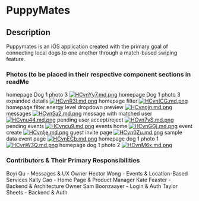 # PuppyMates

## Description
Puppymates is an iOS application created with the primary goal of connecting local dogs to one another through a match-based swiping feature.


### Photos (to be placed in their respective component sections in readMe
homepage Dog 1 photo 3
[![HCvnYy7.md.png](https://iili.io/HCvnYy7.md.png)](https://freeimage.host/i/HCvnYy7)
homepage Dog 1 photo 3 expanded details
[![HCvnR3l.md.png](https://iili.io/HCvnR3l.md.png)](https://freeimage.host/i/HCvnR3l)
homepage filter
[![HCvnICG.md.png](https://iili.io/HCvnICG.md.png)](https://freeimage.host/i/HCvnICG)
homepage filter energy level dropdown preview
[![HCvnojn.md.png](https://iili.io/HCvnojn.md.png)](https://freeimage.host/i/HCvnojn)
messages
[![HCvn5a2.md.png](https://iili.io/HCvn5a2.md.png)](https://freeimage.host/i/HCvn5a2)
message with matched user
[![HCvnu44.md.png](https://iili.io/HCvnu44.md.png)](https://freeimage.host/i/HCvnu44)
pending user accept/reject
[![HCvn7vS.md.png](https://iili.io/HCvn7vS.md.png)](https://freeimage.host/i/HCvn7vS)
pending events
[![HCvncu9.md.png](https://iili.io/HCvncu9.md.png)](https://freeimage.host/i/HCvncu9)
events home
[![HCvnGGj.md.png](https://iili.io/HCvnGGj.md.png)](https://freeimage.host/i/HCvnGGj)
event create
[![HCvnlje.md.png](https://iili.io/HCvnlje.md.png)](https://freeimage.host/i/HCvnlje)
guest invite page
[![HCvn0Zu.md.png](https://iili.io/HCvn0Zu.md.png)](https://freeimage.host/i/HCvn0Zu)
sample data event page
[![HCvnECb.md.png](https://iili.io/HCvnECb.md.png)](https://freeimage.host/i/HCvnECb)
homepage dog 1 photo 1
[![HCvnW3Q.md.png](https://iili.io/HCvnW3Q.md.png)](https://freeimage.host/i/HCvnW3Q)
homepage dog 1 photo 2
[![HCvnM6x.md.png](https://iili.io/HCvnM6x.md.png)](https://freeimage.host/i/HCvnM6x)

### Contributors & Their Primary Responsibilities
Boyi Qu - Messages & UX Owner
Hector Wong - Events & Location-Based Services
Kally Cao - Home Page & Product Manager
Kate Feaster - Backend & Architecture Owner
Sam Boonzaayer - Login & Auth
Taylor Sheets - Backend & Auth

